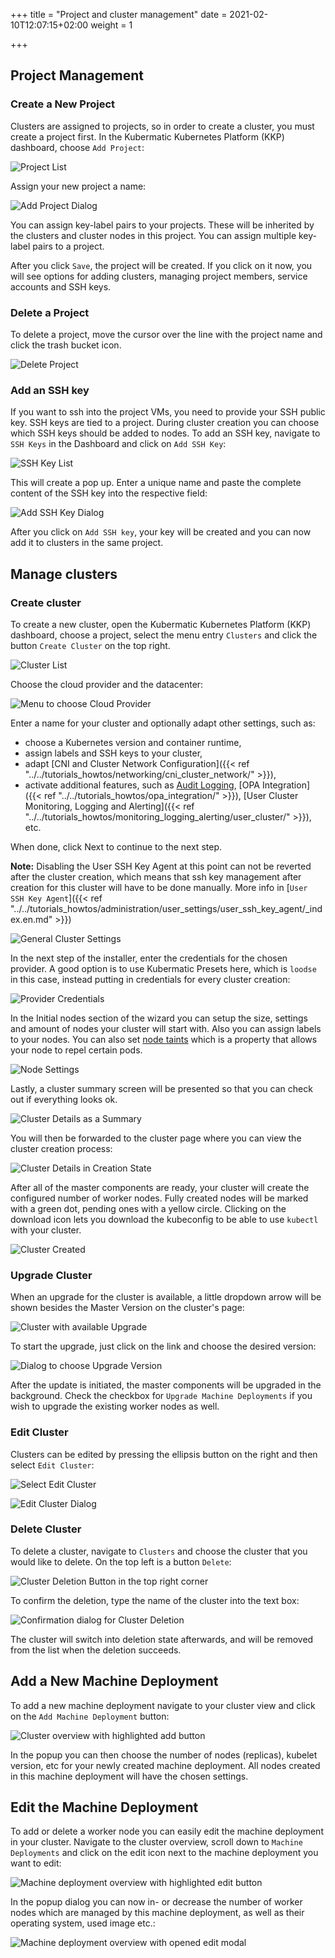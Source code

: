 +++
title = "Project and cluster management"
date = 2021-02-10T12:07:15+02:00
weight = 1

+++

## Project Management

### Create a New Project

Clusters are assigned to projects, so in order to create a cluster, you must create a project first. In the Kubermatic Kubernetes Platform (KKP) dashboard, choose `Add Project`:

![Project List](/img/kubermatic/v2.19/tutorials/projects_overview.png?classes=shadow,border "Project List")

Assign your new project a name:

![Add Project Dialog](/img/kubermatic/v2.19/tutorials/project_add.png?classes=shadow,border "Add Project Dialog")

You can assign key-label pairs to your projects. These will be inherited by the clusters and cluster nodes in this project. You can assign multiple key-label pairs to a project.

After you click `Save`, the project will be created. If you click on it now, you will see options for adding clusters, managing project members, service accounts and SSH keys.


### Delete a Project

To delete a project, move the cursor over the line with the project name and click the trash bucket icon.

![Delete Project](/img/kubermatic/v2.19/tutorials/project_delete.png?classes=shadow,border "Delete Project")


### Add an SSH key

If you want to ssh into the project VMs, you need to provide your SSH public key. SSH keys are tied to a project. During cluster creation you can choose which SSH keys should be added to nodes. To add an SSH key, navigate to `SSH Keys` in the Dashboard and click on `Add SSH Key`:

![SSH Key List](/img/kubermatic/v2.19/tutorials/sshkeys_overview.png?classes=shadow,border "SSH Key List")

This will create a pop up. Enter a unique name and paste the complete content of the SSH key into the respective field:

![Add SSH Key Dialog](/img/kubermatic/v2.19/tutorials/sshkeys_add_dialog.png?classes=shadow,border "Add SSH Key Dialog")

After you click on `Add SSH key`, your key will be created and you can now add it to clusters in the same project.


## Manage clusters

### Create cluster

To create a new cluster, open the Kubermatic Kubernetes Platform (KKP) dashboard, choose a project, select the menu entry `Clusters` and click the button `Create Cluster` on the top right.

![Cluster List](/img/kubermatic/v2.19/tutorials/cluster_list.png?classes=shadow,border "Cluster List")

Choose the cloud provider and the datacenter:

![Menu to choose Cloud Provider](/img/kubermatic/v2.19/tutorials/wizard_step_1.png?classes=shadow,border "Menu to choose Cloud Provider")

Enter a name for your cluster and optionally adapt other settings, such as:

- choose a Kubernetes version and container runtime,
- assign labels and SSH keys to your cluster,
- adapt [CNI and Cluster Network Configuration]({{< ref "../../tutorials_howtos/networking/cni_cluster_network/" >}}),
- activate additional features, such as [Audit Logging](https://kubernetes.io/docs/tasks/debug-application-cluster/audit/), [OPA Integration]({{< ref "../../tutorials_howtos/opa_integration/" >}}), [User Cluster Monitoring, Logging and Alerting]({{< ref "../../tutorials_howtos/monitoring_logging_alerting/user_cluster/" >}}), etc.

When done, click Next to continue to the next step.

**Note:**
Disabling the User SSH Key Agent at this point can not be reverted after the cluster creation, which means that ssh key management after creation for this cluster will have to be done manually. More info in [`User SSH Key Agent`]({{< ref "../../tutorials_howtos/administration/user_settings/user_ssh_key_agent/_index.en.md" >}})

![General Cluster Settings](/img/kubermatic/v2.19/tutorials/wizard_step_2.png?classes=shadow,border "General Cluster Settings")


In the next step of the installer, enter the credentials for the chosen provider. A good option is to use Kubermatic Presets here, which is `loodse` in this case, instead putting in credentials for every cluster creation:

![Provider Credentials](/img/kubermatic/v2.19/tutorials/wizard_step_3.png?classes=shadow,border "Provider Credentials")

In the Initial nodes section of the wizard you can setup the size, settings and amount of nodes your cluster will start with. Also you can assign labels to your nodes. You can also set [node taints](https://kubernetes.io/docs/concepts/configuration/taint-and-toleration/) which is a property that allows your node to repel certain pods.

![Node Settings](/img/kubermatic/v2.19/tutorials/wizard_step_4.png?classes=shadow,border "Node Settings")

Lastly, a cluster summary screen will be presented so that you can check out if everything looks ok.

![Cluster Details as a Summary](/img/kubermatic/v2.19/tutorials/wizard_step_5.png?classes=shadow,border "Cluster Details as a Summary")

You will then be forwarded to the cluster page where you can view the cluster creation process:

![Cluster Details in Creation State](/img/kubermatic/v2.19/tutorials/cluster_details_after_creation.png?classes=shadow,border "Cluster Details in Creation State")

After all of the master components are ready, your cluster will create the configured number of worker nodes. Fully created nodes will be marked with a green dot, pending ones with a yellow circle. Clicking on the download icon lets you download the kubeconfig to be able to use `kubectl` with your cluster.

![Cluster Created](/img/kubermatic/v2.19/tutorials/cluster_details_overview.png?classes=shadow,border "Cluster Created")

### Upgrade Cluster

When an upgrade for the cluster is available, a little dropdown arrow will be shown besides the Master Version on the cluster's page:

![Cluster with available Upgrade](/img/kubermatic/v2.19/tutorials/upgrade_version.png?classes=shadow,border "Cluster with available Upgrade")

To start the upgrade, just click on the link and choose the desired version:

![Dialog to choose Upgrade Version](/img/kubermatic/v2.19/tutorials/change_version.png?classes=shadow,border "Dialog to choose Upgrade Version")

After the update is initiated, the master components will be upgraded in the background. Check the checkbox for `Upgrade Machine Deployments` if you wish to upgrade the existing worker nodes as well.

### Edit Cluster

Clusters can be edited by pressing the ellipsis button on the right and then select `Edit Cluster`:

![Select Edit Cluster](/img/kubermatic/v2.19/tutorials/cluster_edit_menu.png?classes=shadow,border "Select Edit Cluster")

![Edit Cluster Dialog](/img/kubermatic/v2.19/tutorials/edit_cluster_dialog.png?classes=shadow,border "Edit Cluster Dialog")

### Delete Cluster

To delete a cluster, navigate to `Clusters` and choose the cluster that you would like to delete. On the top left is a button `Delete`:

![Cluster Deletion Button in the top right corner](/img/kubermatic/v2.19/tutorials/delete_cluster_button.png?classes=shadow,border "Cluster Deletion Button in the top right corner")

To confirm the deletion, type the name of the cluster into the text box:

![Confirmation dialog for Cluster Deletion](/img/kubermatic/v2.19/tutorials/delete_cluster.png?classes=shadow,border "Confirmation dialog for Cluster Deletion")

The cluster will switch into deletion state afterwards, and will be removed from the list when the deletion succeeds.


## Add a New Machine Deployment

To add a new machine deployment navigate to your cluster view and click on the `Add Machine Deployment` button:

![Cluster overview with highlighted add button](/img/kubermatic/v2.19/tutorials/add_machine_deployment.png?classes=shadow,border "Cluster overview with highlighted add button")

In the popup you can then choose the number of nodes (replicas), kubelet version, etc for your newly created machine deployment. All nodes created in this machine deployment will have the chosen settings.

## Edit the Machine Deployment

To add or delete a worker node you can easily edit the machine deployment in your cluster. Navigate to the cluster overview, scroll down to `Machine Deployments` and click on the edit icon next to the machine deployment you want to edit:

![Machine deployment overview with highlighted edit button](/img/kubermatic/v2.19/tutorials/machine_deployment_edit.png?classes=shadow,border "Machine deployment overview with highlighted edit button")

In the popup dialog you can now in- or decrease the number of worker nodes which are managed by this machine deployment, as well as their operating system, used image etc.:

![Machine deployment overview with opened edit modal](/img/kubermatic/v2.19/tutorials/machine_deployment_edit_dialog.png?classes=shadow,border "Machine deployment overview with opened edit modal")
